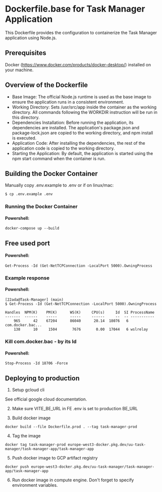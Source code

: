 # Dockerfile.base for Task Manager Application
This Dockerfile provides the configuration to containerize the Task Manager application using Node.js.

## Prerequisites
Docker (https://www.docker.com/products/docker-desktop/) installed on your machine.

## Overview of the Dockerfile
- Base Image: The official Node.js runtime is used as the base image to ensure the application runs in a consistent environment.
- Working Directory: Sets /usr/src/app inside the container as the working directory. All commands following the WORKDIR instruction will be run in this directory.
- Dependencies Installation: Before running the application, its dependencies are installed. The application's package.json and package-lock.json are copied to the working directory, and npm install is executed.
- Application Code: After installing the dependencies, the rest of the application code is copied to the working directory.
- Starting the Application: By default, the application is started using the npm start command when the container is run.

## Building the Docker Container

Manually copy .env.example to .env or if on linux/mac:
```bash
$ cp .env.example .env
```
### Running the Docker Container
#### Powershell:
    docker-compose up --build

## Free used port
#### Powershell:

    Get-Process -Id (Get-NetTCPConnection -LocalPort 5000).OwningProcess
### Example response
#### Powershell:

    [22ada@Task-Manager] (main)
    $ Get-Process -Id (Get-NetTCPConnection -LocalPort 5000).OwningProcess

    Handles  NPM(K)    PM(K)      WS(K)     CPU(s)     Id  SI ProcessName
    -------  ------    -----      -----     ------     --  -- -----------
        965      42    67204      86040      20.14  18076   6 com.docker.bac...
        138      10     1504       7676       0.00  17044   6 wslrelay

### Kill com.docker.bac - by its Id
#### Powershell:

    Stop-Process -Id 18706 -Force


## Deploying to production

1. Setup gcloud cli

See official google cloud documentation.

2. Make sure VITE_BE_URL in FE .env is set to production BE_URL

3. Build docker image

```
docker build --file Dockerfile.prod . --tag task-manager-prod
```

4. Tag the image

```
docker tag task-manager-prod europe-west3-docker.pkg.dev/uu-task-manager/task-manager-app/task-manager-app
```

5. Push docker image to GCP artifact registry

```
docker push europe-west3-docker.pkg.dev/uu-task-manager/task-manager-app/task-manager-app
```

6. Run docker image in compute engine. Don't forget to specify environment variables.

